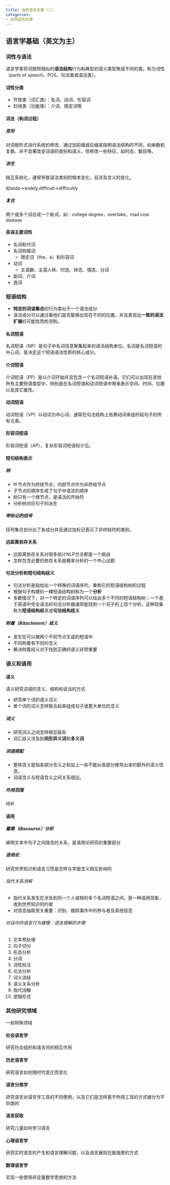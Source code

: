 ```yaml
---
title: 自然语言处理（二）
categories:
- 自然语言处理
---
```

## 语言学基础（英文为主）

### 词性与语法

语言学家将词按照相似的**语法结构**行为和典型的语义类型聚成不同的类，称为词性（parts of speech，POS，句法类或语法类）。

#### 词性分类

- 开放类（词汇类）：名词、动词、形容词
- 封闭类（功能类）：介词、限定词等

#### 词法（构词过程）

##### 变形

对词根形式进行系统的修改，通过加前缀或后缀来指明语法结构的不同，如单数和复数。并不显著改变词语的类别和语义，但修改一些特征，如时态、数目等。

##### 派生

缺乏系统化，通常导致语法类别的根本变化，且涉及含义的变化。

如wide->widely,difficult->difficultly

##### 复合

两个或多个词合成一个新词，如：college degree，overtake，mad cow disease

#### 英语主要词性

- 名词和代词
- 名词附属词
  - 限定词（the，a）和形容词
- 动词
  - 主语数、主语人称、时态、体态、情态、分词
- 副词、介词
- 连词

### 短语结构

- **特定的词语集合**的行为类似于一个语法成分
- 语法成分可以通过看他们是否能够出现在不同的位置，并且表现出**一致的语法扩展**的可能性而检测到。

#### 名词短语

名词短语（NP）是句子中名词信息聚集起来的语法结构单位。名词是名词短语的中心词，是决定这个短语语法性质的核心成分。

#### 介词短语

介词短语（PP）是以介词开始并且包含一个名词短语补语。它们可以出现在其他所有主要短语类型中，特别是在名词短语和动词短语中用来表示空间、时间、位置以及其它属性。

#### 动词短语

动词短语（VP）以动词为中心词，通常在句法结构上依靠动词来组织起句子的所有元素。

#### 形容词短语

形容词短语（AP），复杂形容词短语较少见。

#### 短句结构表示

##### 树

- 叶节点作为终结节点，内部节点作为非终结节点
- 子节点的顺序生成了句子中语法的顺序
- 树只有一个根节点，是语法的开始符
- 分析树对应句子的派生

##### 带标记的括号

括号集合划分出了各成分并且通过加标记表示了非终结符的类别。

#### 远距离依存关系

- 远距离依存关系对很多统计NLP方法都是一个挑战
- 怎样包含必要的依存关系是概率分析的一个中心议题

#### 句法分析和短句结构歧义

- 句法分析是指给出一个特殊的词语序列，重构它的短语结构树的过程
- 根据句子构建的一棵短语结构树称为一个**分析**
- 多数情况下，对一个特定的词语序列可以给出多个不同的短语结构树；一个基于英语中完全语法的句法分析器通常能找到一个句子的上百个分析。这种现象称为**短语结构歧义**或**句法结构歧义**

##### 附着（Attachment）歧义

- 发生在可以被两个不同节点生成的短语中
- 不同附着有不同的含义
- 解决附着歧义对于找到正确的语义非常重要

### 语义和语用

#### 语义

语义研究词语的含义、结构和说话的方式

- 研究单个词的语义词义
- 单个词的词义怎样联合起来组成句子或更大单位的含义

##### 词义

- 研究词义之间怎样相互联系
- 词汇歧义涉及到**同形异义词**和**多义词**

##### 词语搭配

- 整体含义是指各部分含义之和加上一些不能从各部分推导出来的额外的语义信息。
- 词语含义与短语含义之间关系很远。

##### 作用范围

待补

#### 语用

##### 篇章（discourse）分析

阐明文本中句子之间隐含的关系，是语用论研究的重要部分

##### 语用论

研究世界知识和语言习惯是怎样与字面含义相互影响的

###### 指代关系消解

- 指代关系发生在涉及到同一个人或物的多个名词短语之间，是一种语用现象，收到世界知识的约束
- 对信息抽取至关重要：识别、跟踪事件中的参与者及其他信息

###### 对话中的语言行为建模：语言理解的步骤

1. 文本预处理
2. 句子切分
3. 形态分析
4. 分词
5. 词性标注
6. 句法分析
7. 词义消歧
8. 语义关系分析
9. 指代消解
10. 逻辑形式

### 其他研究领域

一些特殊领域

#### 社会语言学

研究社会组织和语言间的相互作用

#### 历史语言学

研究语言如何随时代变迁而变化

#### 语言分类学

研究语言对语言学工具的不同使用，以及它们是怎样基于所用工具的方式被分为不同类的

#### 语言获取

研究儿童如何学习语言

#### 心理语言学

研究实时语言的产生和语言理解问题，以及语言展现在脑海里的方式

#### 数理语言学

实现一些使用非定量数学思想的方法
